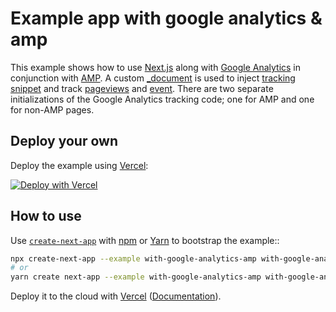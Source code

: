 # Example app with google analytics & amp

This example shows how to use [Next.js](https://github.com/vercel/next.js) along with [Google Analytics](https://developers.google.com/analytics/devguides/collection/gtagjs/) in conjunction with [AMP](https://nextjs.org/docs/advanced-features/amp-support/introduction). A custom [\_document](https://nextjs.org/docs/advanced-features/custom-document) is used to inject [tracking snippet](https://developers.google.com/analytics/devguides/collection/gtagjs/) and track [pageviews](https://developers.google.com/analytics/devguides/collection/gtagjs/pages) and [event](https://developers.google.com/analytics/devguides/collection/gtagjs/events). There are two separate initializations of the Google Analytics tracking code; one for AMP and one for non-AMP pages.

## Deploy your own

Deploy the example using [Vercel](https://vercel.com?utm_source=github&utm_medium=readme&utm_campaign=next-example):

[![Deploy with Vercel](https://vercel.com/button)](https://vercel.com/new/git/external?repository-url=https://github.com/vercel/next.js/tree/canary/examples/with-google-analytics-amp&project-name=with-google-analytics-amp&repository-name=with-google-analytics-amp)

## How to use

Use [`create-next-app`](https://github.com/vercel/next.js/tree/canary/packages/create-next-app) with [npm](https://docs.npmjs.com/cli/init) or [Yarn](https://yarnpkg.com/lang/en/docs/cli/create/) to bootstrap the example::

```bash
npx create-next-app --example with-google-analytics-amp with-google-analytics-amp-app
# or
yarn create next-app --example with-google-analytics-amp with-google-analytics-amp-app
```

Deploy it to the cloud with [Vercel](https://vercel.com/new?utm_source=github&utm_medium=readme&utm_campaign=next-example) ([Documentation](https://nextjs.org/docs/deployment)).
